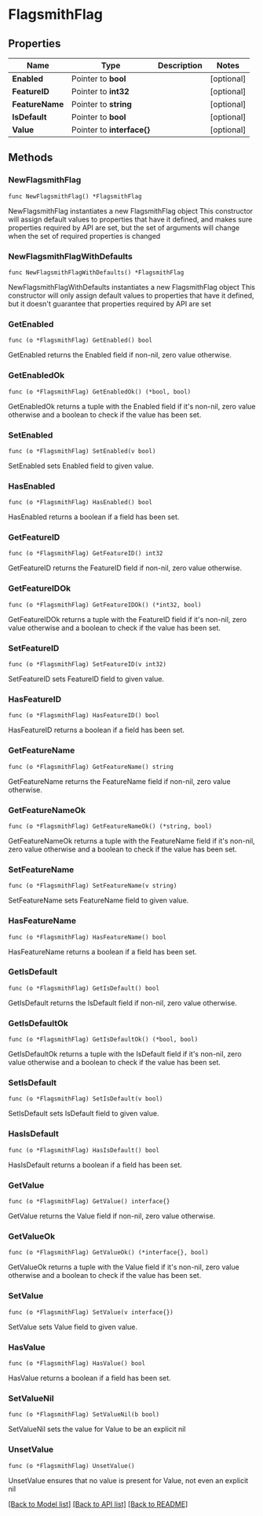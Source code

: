 # FlagsmithFlag

## Properties

Name | Type | Description | Notes
------------ | ------------- | ------------- | -------------
**Enabled** | Pointer to **bool** |  | [optional] 
**FeatureID** | Pointer to **int32** |  | [optional] 
**FeatureName** | Pointer to **string** |  | [optional] 
**IsDefault** | Pointer to **bool** |  | [optional] 
**Value** | Pointer to **interface{}** |  | [optional] 

## Methods

### NewFlagsmithFlag

`func NewFlagsmithFlag() *FlagsmithFlag`

NewFlagsmithFlag instantiates a new FlagsmithFlag object
This constructor will assign default values to properties that have it defined,
and makes sure properties required by API are set, but the set of arguments
will change when the set of required properties is changed

### NewFlagsmithFlagWithDefaults

`func NewFlagsmithFlagWithDefaults() *FlagsmithFlag`

NewFlagsmithFlagWithDefaults instantiates a new FlagsmithFlag object
This constructor will only assign default values to properties that have it defined,
but it doesn't guarantee that properties required by API are set

### GetEnabled

`func (o *FlagsmithFlag) GetEnabled() bool`

GetEnabled returns the Enabled field if non-nil, zero value otherwise.

### GetEnabledOk

`func (o *FlagsmithFlag) GetEnabledOk() (*bool, bool)`

GetEnabledOk returns a tuple with the Enabled field if it's non-nil, zero value otherwise
and a boolean to check if the value has been set.

### SetEnabled

`func (o *FlagsmithFlag) SetEnabled(v bool)`

SetEnabled sets Enabled field to given value.

### HasEnabled

`func (o *FlagsmithFlag) HasEnabled() bool`

HasEnabled returns a boolean if a field has been set.

### GetFeatureID

`func (o *FlagsmithFlag) GetFeatureID() int32`

GetFeatureID returns the FeatureID field if non-nil, zero value otherwise.

### GetFeatureIDOk

`func (o *FlagsmithFlag) GetFeatureIDOk() (*int32, bool)`

GetFeatureIDOk returns a tuple with the FeatureID field if it's non-nil, zero value otherwise
and a boolean to check if the value has been set.

### SetFeatureID

`func (o *FlagsmithFlag) SetFeatureID(v int32)`

SetFeatureID sets FeatureID field to given value.

### HasFeatureID

`func (o *FlagsmithFlag) HasFeatureID() bool`

HasFeatureID returns a boolean if a field has been set.

### GetFeatureName

`func (o *FlagsmithFlag) GetFeatureName() string`

GetFeatureName returns the FeatureName field if non-nil, zero value otherwise.

### GetFeatureNameOk

`func (o *FlagsmithFlag) GetFeatureNameOk() (*string, bool)`

GetFeatureNameOk returns a tuple with the FeatureName field if it's non-nil, zero value otherwise
and a boolean to check if the value has been set.

### SetFeatureName

`func (o *FlagsmithFlag) SetFeatureName(v string)`

SetFeatureName sets FeatureName field to given value.

### HasFeatureName

`func (o *FlagsmithFlag) HasFeatureName() bool`

HasFeatureName returns a boolean if a field has been set.

### GetIsDefault

`func (o *FlagsmithFlag) GetIsDefault() bool`

GetIsDefault returns the IsDefault field if non-nil, zero value otherwise.

### GetIsDefaultOk

`func (o *FlagsmithFlag) GetIsDefaultOk() (*bool, bool)`

GetIsDefaultOk returns a tuple with the IsDefault field if it's non-nil, zero value otherwise
and a boolean to check if the value has been set.

### SetIsDefault

`func (o *FlagsmithFlag) SetIsDefault(v bool)`

SetIsDefault sets IsDefault field to given value.

### HasIsDefault

`func (o *FlagsmithFlag) HasIsDefault() bool`

HasIsDefault returns a boolean if a field has been set.

### GetValue

`func (o *FlagsmithFlag) GetValue() interface{}`

GetValue returns the Value field if non-nil, zero value otherwise.

### GetValueOk

`func (o *FlagsmithFlag) GetValueOk() (*interface{}, bool)`

GetValueOk returns a tuple with the Value field if it's non-nil, zero value otherwise
and a boolean to check if the value has been set.

### SetValue

`func (o *FlagsmithFlag) SetValue(v interface{})`

SetValue sets Value field to given value.

### HasValue

`func (o *FlagsmithFlag) HasValue() bool`

HasValue returns a boolean if a field has been set.

### SetValueNil

`func (o *FlagsmithFlag) SetValueNil(b bool)`

 SetValueNil sets the value for Value to be an explicit nil

### UnsetValue
`func (o *FlagsmithFlag) UnsetValue()`

UnsetValue ensures that no value is present for Value, not even an explicit nil

[[Back to Model list]](../README.md#documentation-for-models) [[Back to API list]](../README.md#documentation-for-api-endpoints) [[Back to README]](../README.md)


